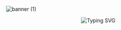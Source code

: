 ![banner (1)](https://github.com/Adri22K/Adri22K/assets/168793109/5cd84067-e2ad-4298-946e-6296281e03cc)

<p align="center">
  <img src="https://readme-typing-svg.demolab.com?font=Pacifico&size=28&duration=4990&pause=1000&color=EDC5F8&center=true&vCenter=true&multiline=true&random=true&width=600&lines=%F0%9F%8C%BA+Hi%2C+welcome+to+my+profile!;+I'm+Adrielle+and+I'm+a+programming+student!" alt="Typing SVG" /></a>
</p>
